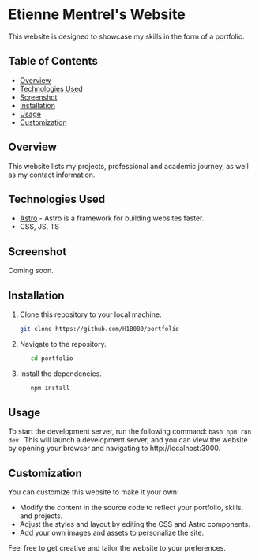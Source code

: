 # Etienne Mentrel's Website

This website is designed to showcase my skills in the form of a portfolio.

## Table of Contents

- [Overview](#overview)
- [Technologies Used](#technologies-used)
- [Screenshot](#screenshot)
- [Installation](#installation)
- [Usage](#usage)
- [Customization](#customization)

## Overview

This website lists my projects, professional and academic journey, as well as my contact information.

## Technologies Used

- [Astro](https://astro.build/) - Astro is a framework for building websites faster.
- CSS, JS, TS

## Screenshot

Coming soon.

## Installation

1. Clone this repository to your local machine.

   ```bash
   git clone https://github.com/H1B0B0/portfolio
   ```
2. Navigate to the repository.

   ```bash
      cd portfolio
   ```
3. Install the dependencies.

   ```bash
      npm install
   ```

## Usage

   To start the development server, run the following command:
      ```bash
      npm run dev
      ```
   This will launch a development server, and you can view the website by opening your browser and navigating to http://localhost:3000.

## Customization

   You can customize this website to make it your own:

   - Modify the content in the source code to reflect your portfolio, skills, and projects.
   - Adjust the styles and layout by editing the CSS and Astro components.
   - Add your own images and assets to personalize the site.

Feel free to get creative and tailor the website to your preferences.
